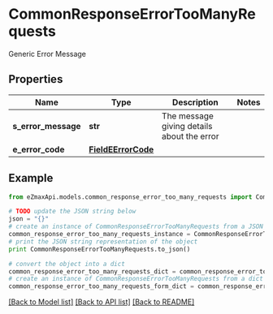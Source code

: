 # CommonResponseErrorTooManyRequests

Generic Error Message

## Properties

Name | Type | Description | Notes
------------ | ------------- | ------------- | -------------
**s_error_message** | **str** | The message giving details about the error | 
**e_error_code** | [**FieldEErrorCode**](FieldEErrorCode.md) |  | 

## Example

```python
from eZmaxApi.models.common_response_error_too_many_requests import CommonResponseErrorTooManyRequests

# TODO update the JSON string below
json = "{}"
# create an instance of CommonResponseErrorTooManyRequests from a JSON string
common_response_error_too_many_requests_instance = CommonResponseErrorTooManyRequests.from_json(json)
# print the JSON string representation of the object
print CommonResponseErrorTooManyRequests.to_json()

# convert the object into a dict
common_response_error_too_many_requests_dict = common_response_error_too_many_requests_instance.to_dict()
# create an instance of CommonResponseErrorTooManyRequests from a dict
common_response_error_too_many_requests_form_dict = common_response_error_too_many_requests.from_dict(common_response_error_too_many_requests_dict)
```
[[Back to Model list]](../README.md#documentation-for-models) [[Back to API list]](../README.md#documentation-for-api-endpoints) [[Back to README]](../README.md)


